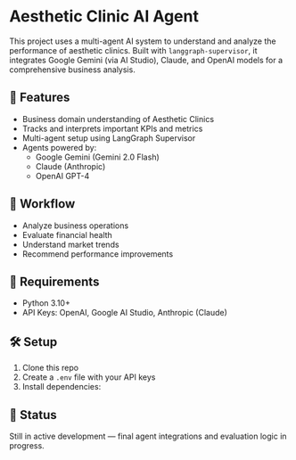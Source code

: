 # Aesthetic Clinic AI Agent

This project uses a multi-agent AI system to understand and analyze the performance of aesthetic clinics. Built with `langgraph-supervisor`, it integrates Google Gemini (via AI Studio), Claude, and OpenAI models for a comprehensive business analysis.

## 🌟 Features
- Business domain understanding of Aesthetic Clinics
- Tracks and interprets important KPIs and metrics
- Multi-agent setup using LangGraph Supervisor
- Agents powered by:
  - Google Gemini (Gemini 2.0 Flash)
  - Claude (Anthropic)
  - OpenAI GPT-4

## 🚀 Workflow
- Analyze business operations
- Evaluate financial health
- Understand market trends
- Recommend performance improvements

## 🔑 Requirements
- Python 3.10+
- API Keys: OpenAI, Google AI Studio, Anthropic (Claude)

## 🛠️ Setup
1. Clone this repo
2. Create a `.env` file with your API keys
3. Install dependencies:

## 📌 Status
Still in active development — final agent integrations and evaluation logic in progress.
